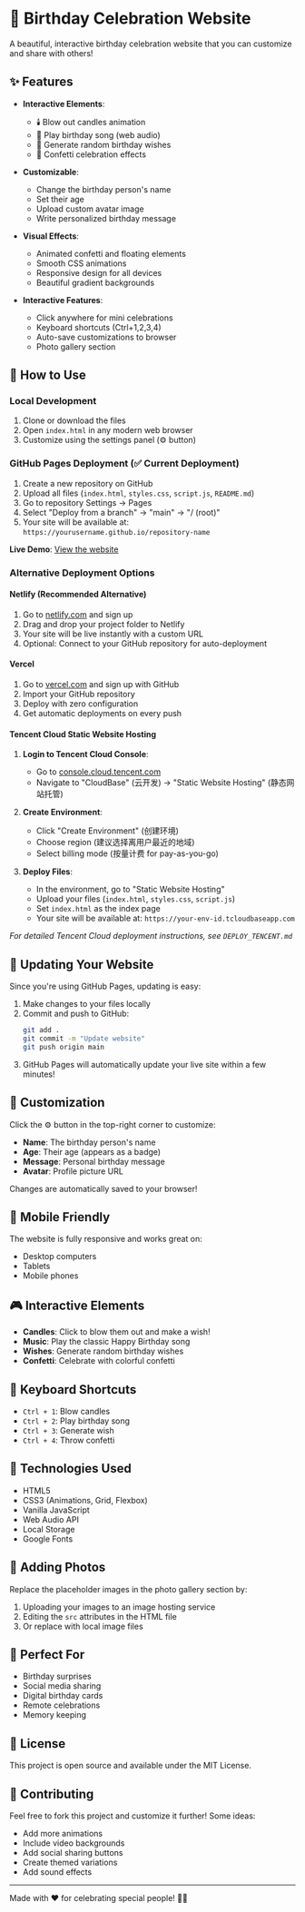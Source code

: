 # 🎉 Birthday Celebration Website

A beautiful, interactive birthday celebration website that you can customize and share with others!

## ✨ Features

- **Interactive Elements**:
  - 🕯️ Blow out candles animation
  - 🎵 Play birthday song (web audio)
  - 💫 Generate random birthday wishes
  - 🎊 Confetti celebration effects

- **Customizable**:
  - Change the birthday person's name
  - Set their age
  - Upload custom avatar image
  - Write personalized birthday message

- **Visual Effects**:
  - Animated confetti and floating elements
  - Smooth CSS animations
  - Responsive design for all devices
  - Beautiful gradient backgrounds

- **Interactive Features**:
  - Click anywhere for mini celebrations
  - Keyboard shortcuts (Ctrl+1,2,3,4)
  - Auto-save customizations to browser
  - Photo gallery section

## 🚀 How to Use

### Local Development
1. Clone or download the files
2. Open `index.html` in any modern web browser
3. Customize using the settings panel (⚙️ button)

### GitHub Pages Deployment (✅ Current Deployment)
1. Create a new repository on GitHub
2. Upload all files (`index.html`, `styles.css`, `script.js`, `README.md`)
3. Go to repository Settings → Pages
4. Select "Deploy from a branch" → "main" → "/ (root)"
5. Your site will be available at: `https://yourusername.github.io/repository-name`

**Live Demo**: [View the website](https://zhoulei2020.github.io/birthday-celebration)

### Alternative Deployment Options

#### Netlify (Recommended Alternative)
1. Go to [netlify.com](https://netlify.com) and sign up
2. Drag and drop your project folder to Netlify
3. Your site will be live instantly with a custom URL
4. Optional: Connect to your GitHub repository for auto-deployment

#### Vercel
1. Go to [vercel.com](https://vercel.com) and sign up with GitHub
2. Import your GitHub repository
3. Deploy with zero configuration
4. Get automatic deployments on every push

#### Tencent Cloud Static Website Hosting
1. **Login to Tencent Cloud Console**:
   - Go to [console.cloud.tencent.com](https://console.cloud.tencent.com)
   - Navigate to "CloudBase" (云开发) → "Static Website Hosting" (静态网站托管)

2. **Create Environment**:
   - Click "Create Environment" (创建环境)
   - Choose region (建议选择离用户最近的地域)
   - Select billing mode (按量计费 for pay-as-you-go)

3. **Deploy Files**:
   - In the environment, go to "Static Website Hosting"
   - Upload your files (`index.html`, `styles.css`, `script.js`)
   - Set `index.html` as the index page
   - Your site will be available at: `https://your-env-id.tcloudbaseapp.com`

*For detailed Tencent Cloud deployment instructions, see `DEPLOY_TENCENT.md`*

## 🔄 Updating Your Website

Since you're using GitHub Pages, updating is easy:
1. Make changes to your files locally
2. Commit and push to GitHub:
   ```bash
   git add .
   git commit -m "Update website"
   git push origin main
   ```
3. GitHub Pages will automatically update your live site within a few minutes!

## 🎨 Customization

Click the ⚙️ button in the top-right corner to customize:
- **Name**: The birthday person's name
- **Age**: Their age (appears as a badge)
- **Message**: Personal birthday message
- **Avatar**: Profile picture URL

Changes are automatically saved to your browser!

## 📱 Mobile Friendly

The website is fully responsive and works great on:
- Desktop computers
- Tablets
- Mobile phones

## 🎮 Interactive Elements

- **Candles**: Click to blow them out and make a wish!
- **Music**: Play the classic Happy Birthday song
- **Wishes**: Generate random birthday wishes
- **Confetti**: Celebrate with colorful confetti

## 🌟 Keyboard Shortcuts

- `Ctrl + 1`: Blow candles
- `Ctrl + 2`: Play birthday song
- `Ctrl + 3`: Generate wish
- `Ctrl + 4`: Throw confetti

## 🔧 Technologies Used

- HTML5
- CSS3 (Animations, Grid, Flexbox)
- Vanilla JavaScript
- Web Audio API
- Local Storage
- Google Fonts

## 📸 Adding Photos

Replace the placeholder images in the photo gallery section by:
1. Uploading your images to an image hosting service
2. Editing the `src` attributes in the HTML file
3. Or replace with local image files

## 🎁 Perfect For

- Birthday surprises
- Social media sharing
- Digital birthday cards
- Remote celebrations
- Memory keeping

## 📄 License

This project is open source and available under the MIT License.

## 🤝 Contributing

Feel free to fork this project and customize it further! Some ideas:
- Add more animations
- Include video backgrounds
- Add social sharing buttons
- Create themed variations
- Add sound effects

---

Made with ❤️ for celebrating special people! 🎂✨
